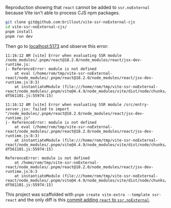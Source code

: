 Reproduction showing that `react` cannot be added to `ssr.noExternal` because Vite isn't able to process CJS npm packages.

```bash
git clone git@github.com:brillout/vite-ssr-noExternal-cjs
cd vite-ssr-noExternal-cjs/
pnpm install
pnpm run dev
```

Then go to [localhost:5173](http://localhost:5173) and observe this error:

```
11:16:12 AM [vite] Error when evaluating SSR module /node_modules/.pnpm/react@18.2.0/node_modules/react/jsx-dev-runtime.js:
|- ReferenceError: module is not defined
    at eval (/home/rom/tmp/vite-ssr-noExternal-react/node_modules/.pnpm/react@18.2.0/node_modules/react/jsx-dev-runtime.js:8:3)
    at instantiateModule (file:///home/rom/tmp/vite-ssr-noExternal-react/node_modules/.pnpm/vite@4.4.9/node_modules/vite/dist/node/chunks/dep-df561101.js:55974:15)

11:16:12 AM [vite] Error when evaluating SSR module /src/entry-server.jsx: failed to import "/node_modules/.pnpm/react@18.2.0/node_modules/react/jsx-dev-runtime.js"
|- ReferenceError: module is not defined
    at eval (/home/rom/tmp/vite-ssr-noExternal-react/node_modules/.pnpm/react@18.2.0/node_modules/react/jsx-dev-runtime.js:8:3)
    at instantiateModule (file:///home/rom/tmp/vite-ssr-noExternal-react/node_modules/.pnpm/vite@4.4.9/node_modules/vite/dist/node/chunks/dep-df561101.js:55974:15)

ReferenceError: module is not defined
    at /home/rom/tmp/vite-ssr-noExternal-react/node_modules/.pnpm/react@18.2.0/node_modules/react/jsx-dev-runtime.js:6:3
    at instantiateModule (file:///home/rom/tmp/vite-ssr-noExternal-react/node_modules/.pnpm/vite@4.4.9/node_modules/vite/dist/node/chunks/dep-df561101.js:55974:15)
```

This project was scaffolded with `pnpm create vite-extra --template ssr-react` and the only diff is this [commit adding `react` to `ssr.noExternal`](https://github.com/brillout/vite-ssr-noExternal-cjs/commit/f8a84530e1e7f7737f224676bbdbff2bbf90d040).
